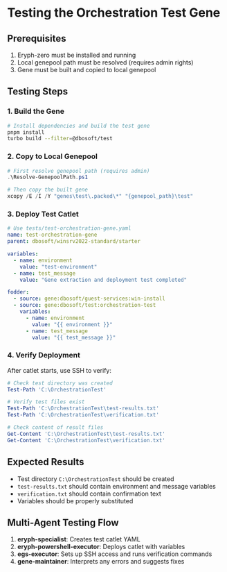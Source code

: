 # Testing the Orchestration Test Gene

## Prerequisites
1. Eryph-zero must be installed and running
2. Local genepool path must be resolved (requires admin rights)
3. Gene must be built and copied to local genepool

## Testing Steps

### 1. Build the Gene
```bash
# Install dependencies and build the test gene
pnpm install
turbo build --filter=@dbosoft/test
```

### 2. Copy to Local Genepool
```powershell
# First resolve genepool path (requires admin)
.\Resolve-GenepoolPath.ps1

# Then copy the built gene
xcopy /E /I /Y "genes\test\.packed\*" "{genepool_path}\test"
```

### 3. Deploy Test Catlet
```yaml
# Use tests/test-orchestration-gene.yaml
name: test-orchestration-gene
parent: dbosoft/winsrv2022-standard/starter

variables:
  - name: environment
    value: "test-environment"
  - name: test_message
    value: "Gene extraction and deployment test completed"

fodder:
  - source: gene:dbosoft/guest-services:win-install
  - source: gene:dbosoft/test:orchestration-test
    variables:
      - name: environment
        value: "{{ environment }}"
      - name: test_message
        value: "{{ test_message }}"
```

### 4. Verify Deployment
After catlet starts, use SSH to verify:
```powershell
# Check test directory was created
Test-Path 'C:\OrchestrationTest'

# Verify test files exist
Test-Path 'C:\OrchestrationTest\test-results.txt'
Test-Path 'C:\OrchestrationTest\verification.txt'

# Check content of result files
Get-Content 'C:\OrchestrationTest\test-results.txt'
Get-Content 'C:\OrchestrationTest\verification.txt'
```

## Expected Results
- Test directory `C:\OrchestrationTest` should be created
- `test-results.txt` should contain environment and message variables
- `verification.txt` should contain confirmation text
- Variables should be properly substituted

## Multi-Agent Testing Flow
1. **eryph-specialist**: Creates test catlet YAML
2. **eryph-powershell-executor**: Deploys catlet with variables
3. **egs-executor**: Sets up SSH access and runs verification commands
4. **gene-maintainer**: Interprets any errors and suggests fixes